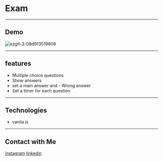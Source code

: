 # Exam
- - - 
## Demo
![ezgif-3-08d913519808](https://user-images.githubusercontent.com/87765316/130331241-b8ca0696-23c4-41d7-8abf-ec9b393df379.gif)
- - - 
## features
- Multiple choice questions
- Show answers
- set a main answer and - Wrong answer
- Set a timer for each question
---  
## Technologies
- vanila js
- --
## Contact with Me
[instagram](https://www.instagram.com/alikhani_developer/)
[linkedin](https://www.linkedin.com/in/amir-hossein-agha-alikhani-060a88217/)

